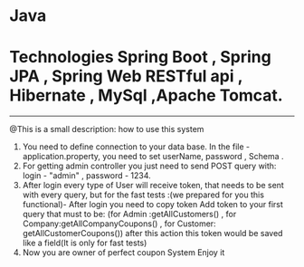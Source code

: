# Java
# Technologies Spring Boot , Spring JPA , Spring Web RESTful api , Hibernate , MySql ,Apache Tomcat.

****************************************************************

@This is a small description: how to use this system  
1. You need to define connection to your data base.
In the file - application.property, you need to set userName, password , Schema . 
2. For getting admin controller you just need to send POST query with: login - "admin" , password - 1234.
3. After login every type of User will receive token,  that needs to be sent with every query, 
but for the fast tests  :(we prepared for you this functional)- After login you need to copy token
Add token to your first query that must to be: 
(for Admin :getAllCustomers() , for Company:getAllCompanyCoupons() , for Customer: getAllCustomerCoupons()) after this action
this token would be saved like a field(It is only for fast tests)
4. Now you are owner of perfect coupon System Enjoy it
